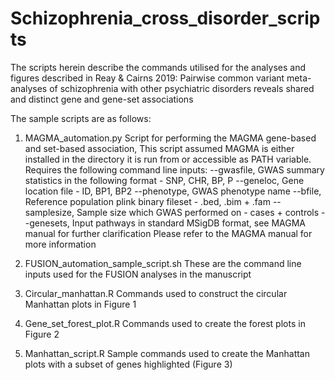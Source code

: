 # Schizophrenia_cross_disorder_scripts
The scripts herein describe the commands utilised for the analyses and figures described in Reay &amp; Cairns 2019: Pairwise common variant meta-analyses of schizophrenia with other psychiatric disorders reveals shared and distinct gene and gene-set associations

The sample scripts are as follows:

1) MAGMA_automation.py
  Script for performing the MAGMA gene-based and set-based association, This script assumed MAGMA is either installed in the directory it is run from or accessible as PATH variable. Requires the following command line inputs:
 --gwasfile, GWAS summary statistics in the following format - SNP, CHR, BP, P
 --geneloc, Gene location file - ID, BP1, BP2
 --phenotype, GWAS phenotype name
 --bfile, Reference population plink binary fileset - .bed, .bim + .fam
 --samplesize, Sample size which GWAS performed on - cases + controls
 --genesets, Input pathways in standard MSigDB format, see MAGMA manual for further clarification
Please refer to the MAGMA manual for more information

2) FUSION_automation_sample_script.sh
These are the command line inputs used for the FUSION analyses in the manuscript

3) Circular_manhattan.R
Commands used to construct the circular Manhattan plots in Figure 1

4) Gene_set_forest_plot.R
Commands used to create the forest plots in Figure 2

5) Manhattan_script.R
Sample commands used to create the Manhattan plots with a subset of genes highlighted (Figure 3)

